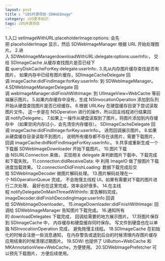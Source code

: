 ```yaml
---
layout: post
title : "iOS开源项目-SDWebImage"
category: iOS更多知识
tags: iOS开源项目
---
```


1.入口 setImageWithURL:placeholderImage:options:
会先把 placeholderImage 显示，然后 SDWebImageManager 根据 URL 开始处理图片。
2.进入 SDWebImageManagerdownloadWithURL:delegate:options:userInfo:，
交给 SDImageCache 从缓存查找图片是否已经下载 queryDiskCacheForKey:delegate:userInfo:.
3.先从内存图片缓存查找是否有图片，
如果内存中已经有图片缓存，SDImageCacheDelegate 回调 imageCache:didFindImage:forKey:userInfo: 到 SDWebImageManager。
4.SDWebImageManagerDelegate 回调 webImageManager:didFinishWithImage:
到 UIImageView+WebCache 等前端展示图片。
5.如果内存缓存中没有，生成 NSInvocationOperation
添加到队列开始从硬盘查找图片是否已经缓存。
6.根据 URLKey 在硬盘缓存目录下尝试读取图片文件。
这一步是在 NSOperation 进行的操作，所以回主线程进行结果回调 notifyDelegate:。
7.如果上一操作从硬盘读取到了图片，将图片添加到内存缓存中
（如果空闲内存过小，会先清空内存缓存）。
SDImageCacheDelegate 回调 imageCache:didFindImage:forKey:userInfo:。
进而回调展示图片。
8.如果从硬盘缓存目录读取不到图片，
说明所有缓存都不存在该图片，需要下载图片，
回调 imageCache:didNotFindImageForKey:userInfo:。
9.共享或重新生成一个下载器 SDWebImageDownloader 开始下载图片。
10.图片下载由 NSURLConnection 来做，
实现相关 delegate 来判断图片下载中、下载完成和下载失败。
11.connection:didReceiveData: 中
利用 ImageIO 做了按图片下载进度加载效果。
12.connectionDidFinishLoading: 数据下载完成后交给 SDWebImageDecoder 做图片解码处理。
13.图片解码处理在一个 NSOperationQueue 完成，
不会拖慢主线程 UI。如果有需要对下载的图片进行二次处理，
最好也在这里完成，效率会好很多。
14.在主线程 notifyDelegateOnMainThreadWithInfo:
宣告解码完成，
imageDecoder:didFinishDecodingImage:userInfo
回调给 SDWebImageDownloader。
15.imageDownloader:didFinishWithImage:
回调给 SDWebImageManager 告知图片下载完成。
16.通知所有的 downloadDelegates 下载完成，
回调给需要的地方展示图片。
17.将图片保存到 SDImageCache 中，
内存缓存和硬盘缓存同时保存。
写文件到硬盘也在以单独 NSInvocationOperation 完成，
避免拖慢主线程。
18.SDImageCache 在初始化的时候会注册一些消息通知，
在内存警告或退到后台的时候清理内存图片缓存
应用结束的时候清理过期图片。
19.SDWI 也提供了 UIButton+WebCache 和
MKAnnotationView+WebCache，方便使用。
20.SDWebImagePrefetcher 可以预先下载图片，
方便后续使用。